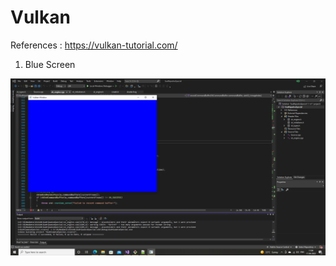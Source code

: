 # Vulkan

References : https://vulkan-tutorial.com/

1. Blue Screen

![Alt Text](https://github.com/pournimap/Vulkan/blob/main/01_Blue_Screen/BlueScreen.png)